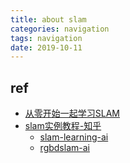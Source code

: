 ```yaml
---
title: about slam
categories: navigation
tags: navigation
date: 2019-10-11
---
```


## ref


- [从零开始一起学习SLAM](https://mp.weixin.qq.com/s/YnmEi61pFZgosEzcoGoEcw)
- [slam实例教程-知乎](https://zhuanlan.zhihu.com/c_1033028253530750976)
    - [slam-learning-ai](https://github.com/lyy-ai/SLAM-Learning)
    - [rgbdslam-ai](https://github.com/lyy-ai/RGBDSLAM)